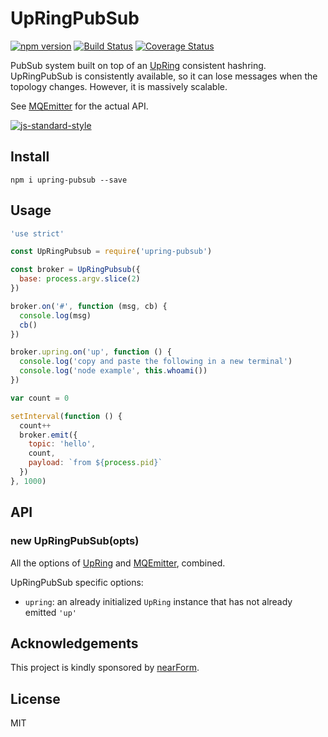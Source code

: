 # UpRingPubSub

[![npm version][npm-badge]][npm-url]
[![Build Status][travis-badge]][travis-url]
[![Coverage Status][coveralls-badge]][coveralls-url]

PubSub system built on top of an [UpRing][upring] consistent hashring.
UpRingPubSub is consistently available, so it can lose messages when the topology changes.
However, it is massively scalable.

See [MQEmitter][mqemitter] for the actual API.

[![js-standard-style](https://raw.githubusercontent.com/feross/standard/master/badge.png)](https://github.com/feross/standard)

## Install

```
npm i upring-pubsub --save
```

## Usage

```js
'use strict'

const UpRingPubsub = require('upring-pubsub')

const broker = UpRingPubsub({
  base: process.argv.slice(2)
})

broker.on('#', function (msg, cb) {
  console.log(msg)
  cb()
})

broker.upring.on('up', function () {
  console.log('copy and paste the following in a new terminal')
  console.log('node example', this.whoami())
})

var count = 0

setInterval(function () {
  count++
  broker.emit({
    topic: 'hello',
    count,
    payload: `from ${process.pid}`
  })
}, 1000)
```

## API

### new UpRingPubSub(opts)

All the options of [UpRing][upring] and [MQEmitter][mqemitter],
combined.

UpRingPubSub specific options:

* `upring`: an already initialized `UpRing` instance that has not
  already emitted `'up'`

<a name="acknowledgements"></a>
## Acknowledgements

This project is kindly sponsored by [nearForm](http://nearform.com).

## License

MIT

[coveralls-badge]: https://coveralls.io/repos/github/upringjs/upring-pubsub/badge.svg?branch=master
[coveralls-url]: https://coveralls.io/github/upringjs/upring-pubsub?branch=master
[npm-badge]: https://badge.fury.io/js/upring-pubsub.svg
[npm-url]: https://badge.fury.io/js/upring-pubsub
[travis-badge]: https://api.travis-ci.org/upringjs/upring-pubsub.svg
[travis-url]: https://travis-ci.org/upringjs/upring-pubsub
[upring]: https://github.com/upringjs/upring
[mqemitter]: http://github.com/mcollina/mqemitter
